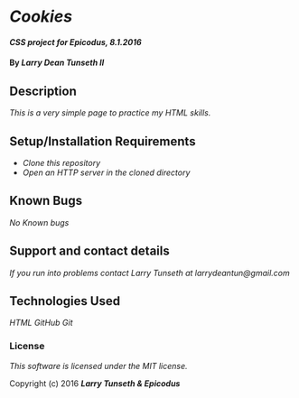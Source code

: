 # _Cookies_

#### _CSS project for Epicodus, 8.1.2016_

#### By _**Larry Dean Tunseth II**_

## Description

_This is a very simple page to practice my HTML skills._

## Setup/Installation Requirements

* _Clone this repository_
* _Open an HTTP server in the cloned directory_


## Known Bugs

_No Known bugs_

## Support and contact details

_If you run into problems contact Larry Tunseth at larrydeantun@gmail.com_

## Technologies Used

_HTML
GitHub
Git_

### License

*This software is licensed under the MIT license.*

Copyright (c) 2016 **_Larry Tunseth & Epicodus_**
